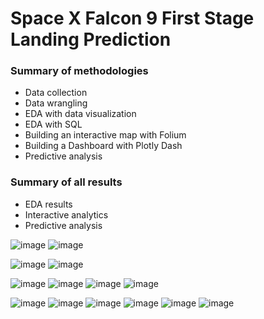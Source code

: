 # Space X Falcon 9 First Stage Landing Prediction

### Summary of methodologies

- Data collection
- Data wrangling
- EDA with data visualization
- EDA with SQL
- Building an interactive map with Folium
- Building a Dashboard with Plotly Dash
- Predictive analysis

### Summary of all results
- EDA results
- Interactive analytics
- Predictive analysis

![image](https://user-images.githubusercontent.com/91353356/173728146-77251647-2d49-4f9f-98a9-84ce1c5e1874.png)
![image](https://user-images.githubusercontent.com/91353356/173728669-e4d0fa79-47f9-48fd-bf45-2af101ecf3ef.png)

![image](https://user-images.githubusercontent.com/91353356/173728159-3cfcb96c-8f64-4bf2-8e8d-be69babf53b1.png)
![image](https://user-images.githubusercontent.com/91353356/173728957-18ab5694-2d3c-4ba5-98db-6e232822f133.png)

![image](https://user-images.githubusercontent.com/91353356/173728178-28b35719-80d9-4a01-aac3-ade4f908f705.png)
![image](https://user-images.githubusercontent.com/91353356/173728192-206cd127-03d9-475e-acf7-cdda8d7971d7.png)
![image](https://user-images.githubusercontent.com/91353356/173728204-2b538750-9379-4115-b1b6-d3d861bd4173.png)
![image](https://user-images.githubusercontent.com/91353356/173729408-45ca5f2d-ae67-4d26-95cc-0f79ea08f5c2.png)

![image](https://user-images.githubusercontent.com/91353356/173728215-4966c6a5-3ddb-4da1-a83b-18ae48f8f692.png)
![image](https://user-images.githubusercontent.com/91353356/173728229-d2667965-27b7-49aa-9b83-001aeff3923b.png)
![image](https://user-images.githubusercontent.com/91353356/173728256-e0afe0cd-cbc6-4b25-9763-ccdb21278c00.png)
![image](https://user-images.githubusercontent.com/91353356/173729520-85dfc88c-3ab9-4218-b1cc-5cdce23fe05e.png)
![image](https://user-images.githubusercontent.com/91353356/173729537-d1282839-17ed-43a0-ac42-44c61cc87237.png)
![image](https://user-images.githubusercontent.com/91353356/173729544-38b634bc-c45c-4bdb-855d-bee1f410054d.png)

